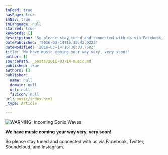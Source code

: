 ```yaml
---
inFeed: true
hasPage: true
inNav: true
inLanguage: null
starred: true
keywords: []
description: 'So please stay tuned and connected with us via Facebook, Twitter, Soundcloud, and Instagram.'
datePublished: '2016-03-14T16:30:42.922Z'
dateModified: '2016-03-14T16:30:33.760Z'
title: 'We have music coming your way very, very soon!'
author: []
sourcePath: _posts/2016-03-14-music.md
published: true
authors: []
publisher:
  name: null
  domain: null
  url: null
  favicon: null
url: music/index.html
_type: Article

---
```

![WARNING: Incoming Sonic Waves](https://s3-us-west-2.amazonaws.com/the-grid-img/p/2fd0a70401a52554c4e2bfde30b8e9c07c9af4bf.jpg)

**We have music coming your way very, very soon!**

So please stay tuned and connected with us via Facebook, Twitter, Soundcloud, and Instagram.
